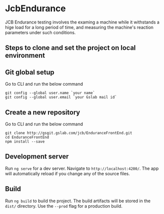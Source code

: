 # JcbEndurance
JCB Endurance testing involves the examing a machine while it withstands a hige load
for a long period of time, and measuring the machine's reaction parameters under such 
conditions.

## Steps to clone and set the project on local environment

## Git global setup

Go to CLI and run the below command

    git config --global user.name `your name`
    git config --global user.email `your Gslab mail id`

## Create a new repository

Go to CLI and run the below command
    
    git clone http://gsgit.gslab.com/jcb/EnduranceFrontEnd.git
    cd EnduranceFrontEnd
    npm install --save 

## Development server

Run `ng serve` for a dev server. Navigate to `http://localhost:4200/`. The app will automatically reload if you change any of the source files.

## Build

Run `ng build` to build the project. The build artifacts will be stored in the `dist/` directory. Use the `--prod` flag for a production build.


